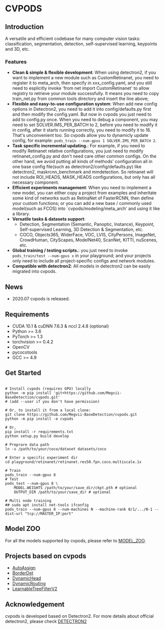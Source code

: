 # CVPODS                                                                                                                                                                                                                 

## Introduction

A versatile and efficient codebase for many computer vision tasks: classification, segmentation, detection, self-supervised learning, keypoints and 3D, etc.

### Features

* **Clean & simple & flexible development**: When using detectron2, if you want to implement a new module such as CustomRetinanet, you need to register it to meta_arch, then specify in xxx_config.yaml, and you still need to esplicitly invoke 'from net import CustomRetinanet' to allow registry to retrieve your module successfully. It means you need to copy train_net.py from common tools directory and insert the line above;
* **Flexible and easy-to-use configuration system**: When add new config options in Detectron2, you need to add it into config/defaults.py first and then modify the config.yaml. But now in cvpods you just need to add to config.py once. When you need to debug a component, you may need to set SOLVER.IMS_PER_BATCH to 2, before you need to modify it in config, after it starts running correctly, you need to modify it to 16. That's unconvenient too. So ​cvpods allow you to dynamicly update config, for example: `pods_train --num-gpus 1 SOLVER.IMS_PER_BATCH 2`.
* **Task specific incremental updating.**: For example, if you need to modify Retinanet relative configurations, you just need to modify retinanet_config.py and don't need care other common configs. On the other hand, we avoid putting all kinds of methods' configuration all in one base config file(such as detectron2/config/defaults.py) like detectron2, maskrcnn_benchmark and mmdetection. So retinanet will not include ROI_HEADS, MASK_HEADS configurations, but only has all necessary component.
* **Efficient experiments management**: When you need to implement a new model, you can either copy a project from examples and inheritate some kind of networks such as RetinaNet of FasterRCNN, then define your custom functions; or you can add a new base / commonly used model(such as FCOS) into `cvpods/modeling/meta_arch' and using it like a library.
* **Versatile tasks & datasets support**:
  * Detection, Segmentation (Semantic, Panoptic, Instance), Keypoint, Self-supervised Learning, 3D Detection & Segmentation, etc.
  * COCO, Objects365, WiderFace, VOC, LVIS, CityPersons, ImageNet, CrowdHuman, CityScapes, ModelNet40, ScanNet, KITTI, nuScenes, etc.
* **Global training / testing scripts.**: you just need to invoke `pods_train/test --num-gpus x` in your playground; and your projects only need to include all project-specific configs and network modules.
* **Compatible with detectron2**: All models in detectron2 can be easily migrated into cvpods.

## News

* 2020.07 cvpods is released.

## Requirements

* CUDA 10.1 & cuDNN 7.6.3 & nccl 2.4.8 (optional)
* Python >= 3.6
* PyTorch >= 1.3
* torchvision >= 0.4.2
* OpenCV
* pycocotools
* GCC >= 4.9

## Get Started

```shell

# Install cvpods (requires GPU) locally
python -m pip install 'git+https://github.com/Megvii-BaseDetection/cvpods.git'
# (add --user if you don't have permission)

# Or, to install it from a local clone:
git clone https://github.com/Megvii-BaseDetection/cvpods.git
python -m pip install -e cvpods 

# Or,
pip install -r requirements.txt
python setup.py build develop

# Preprare data path
ln -s /path/to/your/coco/dataset datasets/coco

# Enter a specific experiment dir 
cd playground/retinanet/retinanet.res50.fpn.coco.multiscale.1x

# Train
pods_train --num-gpus 8
# Test
pods_test --num-gpus 8 \
    MODEL.WEIGHTS /path/to/your/save_dir/ckpt.pth # optional
    OUTPUT_DIR /path/to/your/save_dir # optional

# Multi node training
## sudo apt install net-tools ifconfig
pods_train --num-gpus 8 --num-machines N --machine-rank 0/1/.../N-1 --dist-url "tcp://MASTER_IP:port"
```

## Model ZOO

For all the models supported by cvpods, please refer to [MODEL_ZOO](https://github.com/Megvii-BaseDetection/cvpods/blob/master/playground/README.md).

## Projects based on cvpods

* [AutoAssign](https://github.com/Megvii-BaseDetection/AutoAssign)
* [BorderDet](https://github.com/Megvii-BaseDetection/BorderDet)
* [DynamicHead](https://github.com/StevenGrove/DynamicHead)
* [DynamicRouting](https://github.com/Megvii-BaseDetection/DynamicRouting)
* [LearnableTreeFilterV2](https://github.com/StevenGrove/LearnableTreeFilterV2)


## Acknowledgement

cvpods is developed based on Detectron2. For more details about official detectron2, please check [DETECTRON2](https://github.com/facebookresearch/detectron2/blob/master/README.md)


